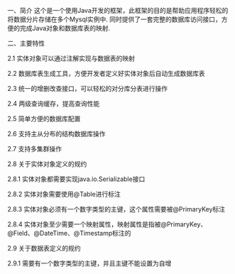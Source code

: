 一、简介
这个是一个使用Java开发的框架，此框架的目的是帮助应用程序轻松的将数据分片存储在多个Mysql实例中.
同时提供了一套完整的数据库访问接口，方便的完成Java对象和数据库表的映射.

二、主要特性

2.1 实体对象可以通过注解实现与数据表的映射

2.2 数据库表生成工具，方便开发者定义好实体对象后自动生成数据库表

2.3 统一的增删改查接口，可以轻松的对分库分表进行操作

2.4 两级查询缓存，提高查询性能

2.5 简单方便的数据库配置

2.6 支持主从分布的结构数据库操作

2.7 支持多集群操作

2.8 关于实体对象定义的规约

2.8.1 实体对象都需要实现java.io.Serializable接口

2.8.2 实体对象需要使用@Table进行标注

2.8.3 实体对象必须有一个数字类型的主键，这个属性需要被@PrimaryKey标注

2.8.4 实体对象至少需要一个映射属性，映射属性是指被@PrimaryKey、@Field、@DateTime、@Timestamp标注的

2.9 关于数据表定义的规约

2.9.1 需要有一个数字类型的主键，并且主键不能设置为自增

